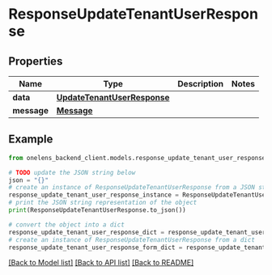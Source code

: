 # ResponseUpdateTenantUserResponse


## Properties

Name | Type | Description | Notes
------------ | ------------- | ------------- | -------------
**data** | [**UpdateTenantUserResponse**](UpdateTenantUserResponse.md) |  | 
**message** | [**Message**](Message.md) |  | 

## Example

```python
from onelens_backend_client.models.response_update_tenant_user_response import ResponseUpdateTenantUserResponse

# TODO update the JSON string below
json = "{}"
# create an instance of ResponseUpdateTenantUserResponse from a JSON string
response_update_tenant_user_response_instance = ResponseUpdateTenantUserResponse.from_json(json)
# print the JSON string representation of the object
print(ResponseUpdateTenantUserResponse.to_json())

# convert the object into a dict
response_update_tenant_user_response_dict = response_update_tenant_user_response_instance.to_dict()
# create an instance of ResponseUpdateTenantUserResponse from a dict
response_update_tenant_user_response_form_dict = response_update_tenant_user_response.from_dict(response_update_tenant_user_response_dict)
```
[[Back to Model list]](../README.md#documentation-for-models) [[Back to API list]](../README.md#documentation-for-api-endpoints) [[Back to README]](../README.md)


